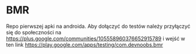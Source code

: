 BMR
===

Repo pierwszej apki na androida. Aby dołączyć do testów należy przyłączyć się do społeczności na https://plus.google.com/communities/105558960376652915789 i wejść w ten link https://play.google.com/apps/testing/com.devnoobs.bmr
